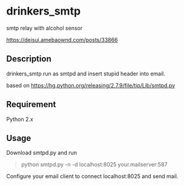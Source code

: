 # drinkers_smtp

smtp relay with alcohol sensor

https://deisui.amebaownd.com/posts/33866


## Description

drinkers_smtp run as smtpd and insert stupid header into email.

based on
https://hg.python.org/releasing/2.7.9/file/tip/Lib/smtpd.py

## Requirement

Python 2.x

## Usage

Download smtpd.py and run

> python smtpd.py -n -d localhost:8025 your.mailserver:587

Configure your email client to connect localhost:8025 and send mail.

